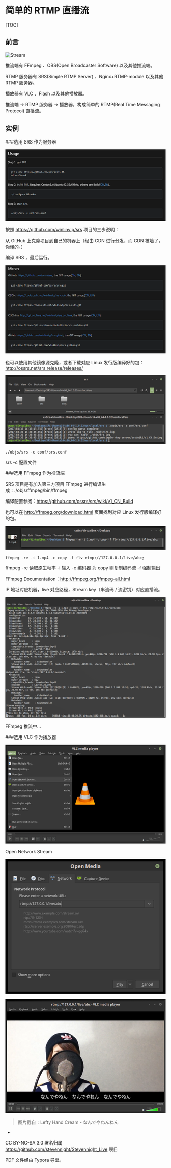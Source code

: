 # 简单的 RTMP 直播流

[TOC]

## 前言

![Stream](.\Stream.png)

推流端有 FFmpeg 、OBS(Open Broadcaster Software) 以及其他推流端。

RTMP 服务器有 SRS(Simple RTMP Server) 、Nginx+RTMP-module 以及其他 RTMP 服务器。

播放器有 VLC 、Flash 以及其他播放器。

推流端 → RTMP 服务器 → 播放器，构成简单的 RTMP(Real Time Messaging Protocol) 直播流。

## 实例

###选用 SRS 作为服务器 

![snipaste20170330_150656](.\snipaste20170330_150656.png)

按照 https://github.com/winlinvip/srs 项目的三步说明：

从 GitHub 上克隆项目到自己的机器上（经由 CDN 进行分发，而 CDN 被墙了，你懂的。）

编译 SRS ，最后运行。

![snipaste20170504_173200](.\snipaste20170504_173200.png)

也可以使用其他镜像源克隆，或者下载对应 Linux 发行版编译好的包：http://ossrs.net/srs.release/releases/

![snipaste20170330_144332](.\snipaste20170330_144332.png)

```shell
./objs/srs -c conf/srs.conf
```

srs -c 配置文件

###选用 FFmpeg 作为推流端

SRS 项目是有加入第三方项目 FFmpeg 进行编译生成：./objs/ffmpeg/bin/ffmpeg

编译配置参阅：https://github.com/ossrs/srs/wiki/v1_CN_Build

也可以在 http://ffmpeg.org/download.html 页面找到对应 Linux 发行版编译好的包。

![snipaste20170330_150548](.\snipaste20170330_150548.png)

```shell
ffmpeg -re -i 1.mp4 -c copy -f flv rtmp://127.0.0.1/live/abc;
```

ffmpeg -re 读取原生帧率 -i 输入 -c 编码器 为 copy 则复制编码流 -f 强制输出

FFmpeg Documentation：http://ffmpeg.org/ffmpeg-all.html

IP 地址对应机器，live 对应路径，Stream key（串流码 / 流密钥）对应直播流。

![snipaste20170330_154025](.\snipaste20170330_154025.png)

FFmpeg 推流中... 

###选用 VLC 作为播放器

![snipaste20170330_154808](.\snipaste20170330_154808.png)

Open Network Stream

![snipaste20170330_155123](.\snipaste20170330_155123.png)

![snipaste20170330_163723](.\snipaste20170330_163723.png)

> 图片截自：Lefty Hand Cream - なんでやねんねん

-

CC BY-NC-SA 3.0 署名归属 https://github.com/stevennight/Stevennight_Live 项目

PDF 文件经由 Typora 导出。

